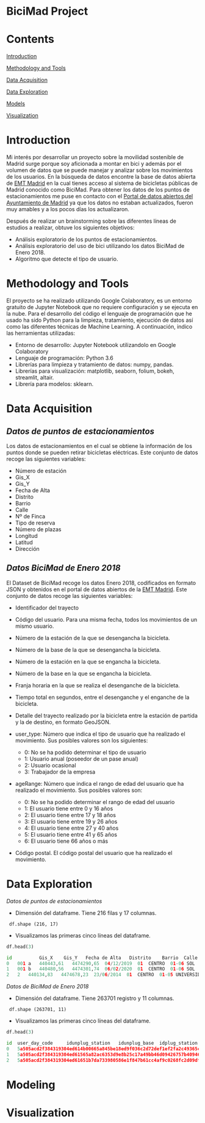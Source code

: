 # BiciMad Project

# Contents 

[Introduction](#introduction)

[Methodology and Tools](#Methodology-and-Tools)

[Data Acquisition](#Data-Acquisition)

[Data Exploration](#Data-Exploration)

[Models](#Models)

[Visualization](#Visualization)



# Introduction
Mi interés por desarrollar un proyecto sobre la movilidad sostenible de Madrid surge porque soy aficionada a montar en bici y además por el volumen de datos que se puede manejar y analizar sobre los movimientos de los usuarios. En la búsqueda de datos encontre la base de datos abierta de [EMT Madrid](https://opendata.emtmadrid.es/Datos-estaticos/Datos-generales-(1)) en la cual tienes acceso al sistema de bicicletas públicas de Madrid conocido como BiciMad. Para obtener los datos de los puntos de estacionamientos me puse en contacto con el [Portal de datos abiertos del Ayuntamiento de Madrid](https://datos.madrid.es/sites/v/index.jsp?vgnextoid=e9b2a4059b4b7410VgnVCM2000000c205a0aRCRD&vgnextchannel=374512b9ace9f310VgnVCM100000171f5a0aRCRD) ya que los datos no estaban actualizados, fueron muy amables y a los pocos días los actualizaron. 

Después de realizar un brainstorming sobre las diferentes líneas de estudios a realizar, obtuve los siguientes objetivos:

- Análisis exploratorio de los puntos de estacionamientos.
- Análisis exploratorio del uso de bici utilizando los datos BiciMad de Enero 2018.
- Algoritmo que detecte el tipo de usuario.

# Methodology and Tools
El proyecto se ha realizado utilizando Google Colaboratory, es un entorno gratuito de Jupyter Notebook que no requiere configuración y se ejecuta en la nube. Para el desarrollo del código el lenguaje de programación que he usado ha sido Python para la limpieza, tratamiento, ejecución de datos así como las diferentes técnicas de Machine Learning. A continuación, indico las herramientas utilizadas:

- Entorno de desarrollo: Jupyter Notebook utilizandolo en Google Colaboratory
- Lenguaje de programación: Python 3.6
- Librerías para limpieza y tratamiento de datos: numpy, pandas.
- Librerías para visualización: matplotlib, seaborn, folium, bokeh, streamlit, altair.
- Librería para modelos: sklearn.

# Data Acquisition

## *Datos de puntos de estacionamientos*

Los datos de estacionamientos en el cual se obtiene la información de los puntos donde se pueden retirar bicicletas eléctricas. Este conjunto de datos recoge las siguientes variables: 

- Número de estación
- Gis_X
- Gis_Y
- Fecha de Alta
- Distrito
- Barrio
- Calle
- Nº de Finca
- Tipo de reserva
- Número de plazas
- Longitud
- Latitud
- Dirección

## *Datos BiciMad de Enero 2018*
El Dataset de BiciMad recoge los datos Enero 2018, codificados en formato JSON y obtenidos en el portal de datos abiertos de la [EMT Madrid](https://opendata.emtmadrid.es/Datos-estaticos/Datos-generales-(1)). Este conjunto de datos recoge las siguientes variables:

- Identificador del trayecto
- Código del usuario. Para una misma fecha, todos los movimientos de un mismo usuario.
- Número de la estación de la que se desengancha la bicicleta.
- Número de la base de la que se desengancha la bicicleta.
- Número de la estación en la que se engancha la bicicleta.
- Número de la base en la que se engancha la bicicleta.
-  Franja horaria en la que se realiza el desenganche de la bicicleta.
- Tiempo total en segundos, entre el desenganche y el enganche de la bicicleta. 
- Detalle del trayecto realizado por la bicicleta entre la estación de partida y la de destino, en formato GeoJSON. 
- user_type: Número que indica el tipo de usuario que ha realizado el movimiento. Sus posibles valores son los siguientes:

  * 0: No se ha podido determinar el tipo de usuario
  * 1: Usuario anual (poseedor de un pase anual)
  * 2: Usuario ocasional
  * 3: Trabajador de la empresa 

- ageRange: Número que indica el rango de edad del usuario que ha realizado el movimiento. Sus posibles valores son:

  * 0: No se ha podido determinar el rango de edad del usuario
  * 1: El usuario tiene entre 0 y 16 años
  * 2: El usuario tiene entre 17 y 18 años
  * 3: El usuario tiene entre 19 y 26 años
  * 4: El usuario tiene entre 27 y 40 años
  * 5: El usuario tiene entre 41 y 65 años
  * 6: El usuario tiene 66 años o más 

- Código postal. El código postal del usuario que ha realizado el movimiento. 



# Data Exploration 

*Datos de puntos de estacionamientos*

- Dimensión del dataframe. Tiene 216 filas y 17 columnas.

` df.shape
   (216, 17)`

- Visualizamos las primeras cinco líneas del dataframe.

```python
df.head(3)

id	        Gis_X	 Gis_Y	 Fecha de Alta	 Distrito	 Barrio	 Calle	 Nº  Finca	 Tipo de Reserva	 Anclajes	 Unnamed: 10	 LONGITUD	 LATITUD	 DIRECCION	 Year	 ids	 Locationlist
0	001 a	440443,61	4474290,65	04/12/2019	01  CENTRO	01-06 SOL	ALCALA, CALLE, DE	2	BiciMAD	30	NaN	-3.701998	40.417111	CALLE DE ALCALA, 2	2019	1	[40.417110795315295, -3.70199802576925]
1	001 b	440480,56	4474301,74	06/02/2020	01  CENTRO	01-06 SOL	ALCALA, CALLE, DE	6	BiciMAD	30	NaN	-3.701564	40.417213	CALLE DE ALCALA, 6	2020	1	[40.4172133427666, -3.7015635605662203]
2	2	440134,83	4474678,23	23/06/2014	01  CENTRO	01-05 UNIVERSIDAD	MIGUEL MOYA, CALLE, DE	1	BiciMAD	24	NaN	-3.705674	40.420580	CALLE DE MIGUEL MOYA, 1	2014	2	[40.4205801410996, -3.7056738708445]
```


*Datos de  BiciMad de Enero 2018*

- Dimensión del dataframe. Tiene 263701 registro y 11 columnas.

` df.shape
   (263701, 11)`

- Visualizamos las primeras cinco líneas del dataframe.

```python
df.head(3)

id	user_day_code	  idunplug_station	 idunplug_base 	idplug_station	 idplug_base	 user_type	 travel_time	 unplug_hourTime	 ageRange	 zip_code
0	5a505acd2f384319304ed614b00665a845be18ed9f036c2d72def1ef2fa2c49365cb64...	6	14	7	1	1	284	{'$date': '2018-01-01T00:00:00.000+0100'}	5	28010
1	5a505acd2f384319304ed61565a82ac6353d9e8b25c17a49bb46d09426757b40946370...	24	21	117	4	1	666	{'$date': '2018-01-01T00:00:00.000+0100'}	0	
2	5a505acd2f384319304ed61651b7da733980586e1f847b61cc4af9c0268fc2d09df63e...	24	19	117	19	1	662	{'$date': '2018-01-01T00:00:00.000+0100'}	0	

```








# Modeling


# Visualization







